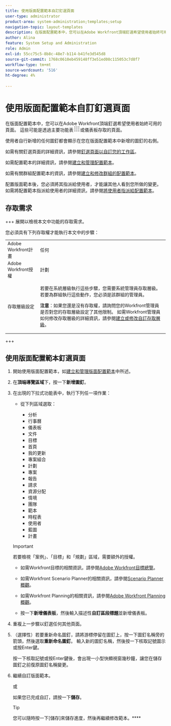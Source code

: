 ```yaml
---
title: 使用版面配置範本自訂釘選頁面
user-type: administrator
product-area: system-administration;templates;setup
navigation-topic: layout-templates
description: 在版面配置範本中，您可以在Adobe Workfront頂端釘選希望使用者始終可用的頁面。 這些頁面可以透過「主要功能表」或控制面板來存取。
author: Alina
feature: System Setup and Administration
role: Admin
exl-id: 55cc75c5-8b8c-48e7-b114-b41fe3d545d8
source-git-commit: 1768c0610eb459148ff3e51ed08c115053c7d8f7
workflow-type: tm+mt
source-wordcount: '516'
ht-degree: 4%

---
```


# 使用版面配置範本自訂釘選頁面

在版面配置範本中，您可以在Adobe Workfront頂端釘選希望使用者始終可用的頁面。 這些可能是透過主要功能表![](assets/main-menu-icon.png)或儀表板存取的頁面。

使用者自行新增的任何圖釘都會顯示在您在版面配置範本中新增的圖釘的右側。

如需有關釘選頁面的詳細資訊，請參閱[釘選頁面以自訂您的工作區](../../../workfront-basics/the-new-workfront-experience/pin-pages.md)。

如需配置範本的詳細資訊，請參閱[建立和管理配置範本](../../../administration-and-setup/customize-workfront/use-layout-templates/create-and-manage-layout-templates.md)。

如需有關群組配置範本的資訊，請參閱[建立和修改群組的配置範本](../../../administration-and-setup/manage-groups/work-with-group-objects/create-and-modify-a-groups-layout-templates.md)。

配置版面範本後，您必須將其指派給使用者，才能讓其他人看到您所做的變更。 如需將配置範本指派給使用者的詳細資訊，請參閱[將使用者指派給配置範本](../use-layout-templates/assign-users-to-layout-template.md)。

## 存取需求

+++ 展開以檢視本文中功能的存取需求。

您必須具有下列存取權才能執行本文中的步驟：

<table style="table-layout:auto"> 
 <col> 
 <col> 
 <tbody> 
  <tr> 
   <td role="rowheader">Adobe Workfront計畫</td> 
   <td>任何</td> 
  </tr> 
  <tr> 
   <td role="rowheader">Adobe Workfront授權</td> 
   <td>計劃</td> 
  </tr> 
  <tr> 
   <td role="rowheader">存取層級設定</td> 
   <td> <p>若要在系統層級執行這些步驟，您需要系統管理員存取層級。
若要為群組執行這些動作，您必須是該群組的管理員。</p> <p><b>注意</b>：如果您還是沒有存取權，請詢問您的Workfront管理員是否對您的存取層級設定了其他限制。 如需Workfront管理員如何修改存取層級的詳細資訊，請參閱<a href="../../../administration-and-setup/add-users/configure-and-grant-access/create-modify-access-levels.md" class="MCXref xref">建立或修改自訂存取層級</a>。</p> </td> 
  </tr> 
 </tbody> 
</table>

+++

## 使用版面配置範本釘選頁面

1. 開始使用版面配置範本，如[建立和管理版面配置範本](../../../administration-and-setup/customize-workfront/use-layout-templates/create-and-manage-layout-templates.md)中所述。
1. 在&#x200B;**頂端導覽區域**&#x200B;下，按一下&#x200B;**新增圖釘**。

1. 在出現的下拉式功能表中，執行下列任一項作業：

   * 從下列區域選取：

      * 分析
      * 行事曆
      * 儀表板
      * 文件
      * 目標
      * 首頁
      * 我的更新
      * 專案組合
      * 計劃
      * 專案
      * 報告
      * 請求
      * 資源分配
      * 情境
      * 團隊
      * 範本
      * 時程表
      * 使用者
      * 藍圖
      * 計畫

   >[!IMPORTANT]
   >
   >若要檢視「案例」、「目標」和「規劃」區域，需要額外的授權。
   >
   >* 如需Workfront目標的相關資訊，請參閱[Adobe Workfront目標總覽](../../../workfront-goals/goal-management/wf-goals-overview.md)。
   >
   >* 如需Workfront Scenario Planner的相關資訊，請參閱[Scenario Planner概觀](../../../scenario-planner/scenario-planner-overview.md)。
   >
   >* 如需Workfront Planning的相關資訊，請參閱[Adobe Workfront Planning概觀](/help/quicksilver/planning/general/planning-overview.md)。

   * 按一下&#x200B;**新增儀表板**，然後輸入描述性&#x200B;**自訂區段標題**&#x200B;並新增儀表板。

1. 重複上一步驟以釘選任何其他頁面。

1. （選擇性）若要重新命名圖釘，請將游標停留在圖釘上，按一下圖釘名稱旁的箭頭，然後選取&#x200B;**重新命名圖釘**。 輸入新的圖釘名稱，然後按一下核取記號圖示或按Enter鍵。

   按一下核取記號或按Enter鍵後，會出現一小型快顯視窗幾秒鐘，讓您在儲存圖釘之前復原圖釘名稱變更。

1. 繼續自訂版面範本。

   或

   如果您已完成自訂，請按一下&#x200B;**儲存**。

   >[!TIP]
   >
   >您可以隨時按一下[儲存]來儲存進度，然後再繼續修改範本。****
